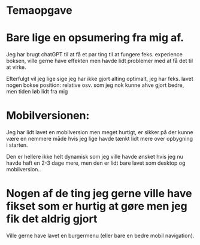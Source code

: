 # Temaopgave

# Bare lige en opsumering fra mig af.

Jeg har brugt chatGPT til at få et par ting til at fungere feks. experience boksen,
ville gerne have effekten men havde lidt problemer med at få det til at virke.

Efterfulgt vil jeg lige sige jeg har ikke gjort alting optimalt, jeg har feks.
lavet nogen bokse position: relative osv. som jeg nok kunne ahve gjort bedre,
men tiden løb lidt fra mig

# Mobilversionen:

Jeg har lidt lavet en mobilversion men meget hurtigt, er sikker på der kunne være en
nemmere måde hvis jeg lige havde tænkt lidt mere over opbygning i starten.

Den er hellere ikke helt dynamisk som jeg ville havde ønsket hvis jeg nu havde
haft en 2-3 dage mere, men den er lidt bare lavet som desktop og mobilversion..

# Nogen af de ting jeg gerne ville have fikset som er hurtig at gøre men jeg fik det aldrig gjort

Ville gerne have lavet en burgermenu (eller bare en bedre mobil navigation).
